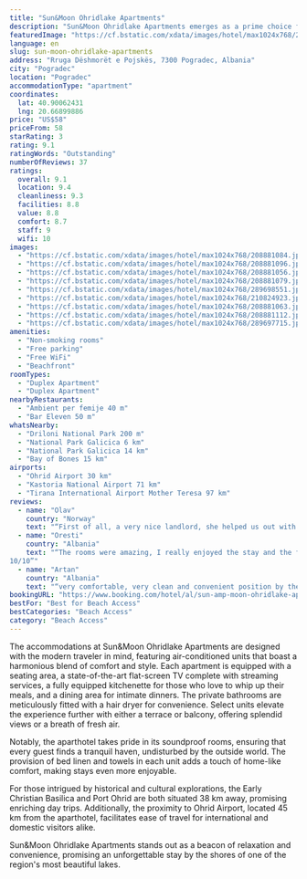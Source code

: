 ```yaml
---
title: "Sun&Moon Ohridlake Apartments"
description: "Sun&Moon Ohridlake Apartments emerges as a prime choice for travelers seeking a serene beachfront retreat in Pogradec, merely a stone's throw away from the enchanting Ohrid Lake Springs."
featuredImage: "https://cf.bstatic.com/xdata/images/hotel/max1024x768/208881084.jpg?k=5f158955ec324b303d5472ccf82a94703d56e66303e2038ac0a5f14d939a2f41&o=&hp=1"
language: en
slug: sun-moon-ohridlake-apartments
address: "Rruga Dëshmorët e Pojskës, 7300 Pogradec, Albania"
city: "Pogradec"
location: "Pogradec"
accommodationType: "apartment"
coordinates:
  lat: 40.90062431
  lng: 20.66899886
price: "US$58"
priceFrom: 58
starRating: 3
rating: 9.1
ratingWords: "Outstanding"
numberOfReviews: 37
ratings:
  overall: 9.1
  location: 9.4
  cleanliness: 9.3
  facilities: 8.8
  value: 8.8
  comfort: 8.7
  staff: 9
  wifi: 10
images:
  - "https://cf.bstatic.com/xdata/images/hotel/max1024x768/208881084.jpg?k=5f158955ec324b303d5472ccf82a94703d56e66303e2038ac0a5f14d939a2f41&o=&hp=1"
  - "https://cf.bstatic.com/xdata/images/hotel/max1024x768/208881096.jpg?k=fbbf3bfd0e3fa7994c64bf77dc5054ef6f166dd6271f5de889a1a57bb9268450&o=&hp=1"
  - "https://cf.bstatic.com/xdata/images/hotel/max1024x768/208881056.jpg?k=7461d7d84401b7b3099d16fa4f3d35c31c6e39ed5f4a5f8b3866e88d75b40493&o=&hp=1"
  - "https://cf.bstatic.com/xdata/images/hotel/max1024x768/208881079.jpg?k=1990a18dfdaa4c75e37fe302a2dc350e99e13702c3e2280c53445e733043aa56&o=&hp=1"
  - "https://cf.bstatic.com/xdata/images/hotel/max1024x768/289698551.jpg?k=0eb62b3c34bf9e609383965324774afbacd06009e93a093bd1fe33fd89a790de&o=&hp=1"
  - "https://cf.bstatic.com/xdata/images/hotel/max1024x768/210824923.jpg?k=610fa5b008785e25482f0c09ff5780de7c6ab2d698c4c092fbb1282df6ade603&o=&hp=1"
  - "https://cf.bstatic.com/xdata/images/hotel/max1024x768/208881063.jpg?k=4615f0ecdf77aa459ec28155e9eb0a135acc3b1d04aa5f1f9b7c68d893d6527a&o=&hp=1"
  - "https://cf.bstatic.com/xdata/images/hotel/max1024x768/208881112.jpg?k=b494e776ae3656510990ac7a62fcb8374c07302df75485593813dbf3d695cdb1&o=&hp=1"
  - "https://cf.bstatic.com/xdata/images/hotel/max1024x768/289697715.jpg?k=4722ce7ff1cebabc9af6a74a5027bcc3801a588f11a8ef8e63ceb6ada5bf5632&o=&hp=1"
amenities:
  - "Non-smoking rooms"
  - "Free parking"
  - "Free WiFi"
  - "Beachfront"
roomTypes:
  - "Duplex Apartment"
  - "Duplex Apartment"
nearbyRestaurants:
  - "Ambient per femije 40 m"
  - "Bar Eleven 50 m"
whatsNearby:
  - "Driloni National Park 200 m"
  - "National Park Galicica 6 km"
  - "National Park Galicica 14 km"
  - "Bay of Bones 15 km"
airports:
  - "Ohrid Airport 30 km"
  - "Kastoria National Airport 71 km"
  - "Tirana International Airport Mother Teresa 97 km"
reviews:
  - name: "Olav"
    country: "Norway"
    text: "“First of all, a very nice landlord, she helped us out with a lot - and very quick response😀Very good location, just some meters to a nice beach. Just around the corner it’s tiny cafe making delicious and fresh byrek. Nice ladies working there as...”"
  - name: "Oresti"
    country: "Albania"
    text: "“The rooms were amazing, I really enjoyed the stay and the fact that everything was clean and well-organised. The location was perfect, which means that you can enjoy both city and lake at the same time.
10/10”"
  - name: "Artan"
    country: "Albania"
    text: "“very comfortable, very clean and convenient position by the lake promenade.”"
bookingURL: "https://www.booking.com/hotel/al/sun-amp-moon-ohridlake-apartments.en-gb.html?aid=8035640"
bestFor: "Best for Beach Access"
bestCategories: "Beach Access"
category: "Beach Access"
---
```


The accommodations at Sun&Moon Ohridlake Apartments are designed with the modern traveler in mind, featuring air-conditioned units that boast a harmonious blend of comfort and style. Each apartment is equipped with a seating area, a state-of-the-art flat-screen TV complete with streaming services, a fully equipped kitchenette for those who love to whip up their meals, and a dining area for intimate dinners. The private bathrooms are meticulously fitted with a hair dryer for convenience. Select units elevate the experience further with either a terrace or balcony, offering splendid views or a breath of fresh air.

Notably, the aparthotel takes pride in its soundproof rooms, ensuring that every guest finds a tranquil haven, undisturbed by the outside world. The provision of bed linen and towels in each unit adds a touch of home-like comfort, making stays even more enjoyable.

For those intrigued by historical and cultural explorations, the Early Christian Basilica and Port Ohrid are both situated 38 km away, promising enriching day trips. Additionally, the proximity to Ohrid Airport, located 45 km from the aparthotel, facilitates ease of travel for international and domestic visitors alike.

Sun&Moon Ohridlake Apartments stands out as a beacon of relaxation and convenience, promising an unforgettable stay by the shores of one of the region's most beautiful lakes.
